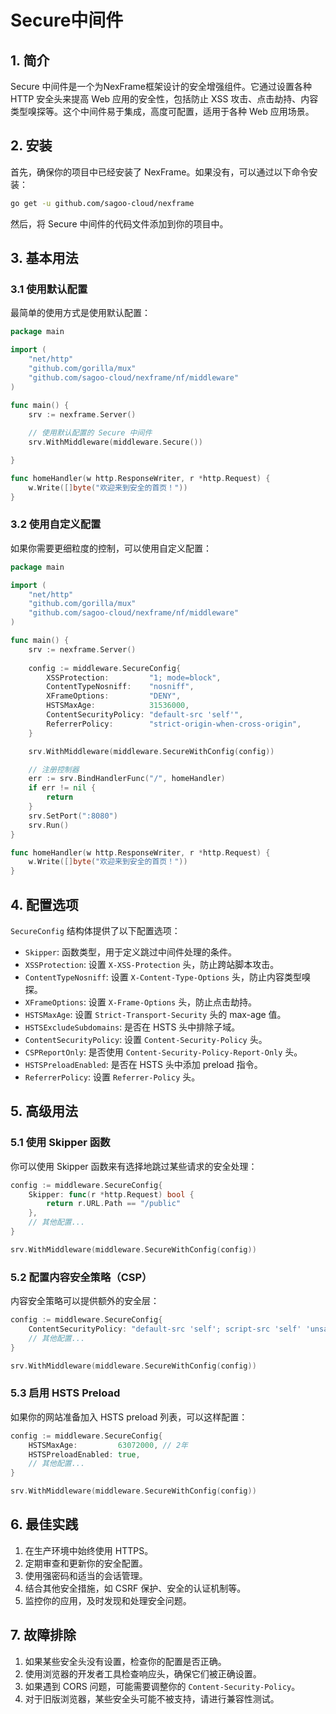 # Secure中间件

## 1. 简介

Secure 中间件是一个为NexFrame框架设计的安全增强组件。它通过设置各种 HTTP 安全头来提高 Web 应用的安全性，包括防止 XSS 攻击、点击劫持、内容类型嗅探等。这个中间件易于集成，高度可配置，适用于各种 Web 应用场景。

## 2. 安装

首先，确保你的项目中已经安装了 NexFrame。如果没有，可以通过以下命令安装：

```bash
go get -u github.com/sagoo-cloud/nexframe
```

然后，将 Secure 中间件的代码文件添加到你的项目中。

## 3. 基本用法

### 3.1 使用默认配置

最简单的使用方式是使用默认配置：

```go
package main

import (
    "net/http"
    "github.com/gorilla/mux"
    "github.com/sagoo-cloud/nexframe/nf/middleware"
)

func main() {
	srv := nexframe.Server()
    
    // 使用默认配置的 Secure 中间件
	srv.WithMiddleware(middleware.Secure())

}

func homeHandler(w http.ResponseWriter, r *http.Request) {
    w.Write([]byte("欢迎来到安全的首页！"))
}
```

### 3.2 使用自定义配置

如果你需要更细粒度的控制，可以使用自定义配置：

```go
package main

import (
    "net/http"
    "github.com/gorilla/mux"
    "github.com/sagoo-cloud/nexframe/nf/middleware"
)

func main() {
	srv := nexframe.Server()
    
    config := middleware.SecureConfig{
        XSSProtection:         "1; mode=block",
        ContentTypeNosniff:    "nosniff",
        XFrameOptions:         "DENY",
        HSTSMaxAge:            31536000,
        ContentSecurityPolicy: "default-src 'self'",
        ReferrerPolicy:        "strict-origin-when-cross-origin",
    }

	srv.WithMiddleware(middleware.SecureWithConfig(config))

	// 注册控制器
	err := srv.BindHandlerFunc("/", homeHandler)
	if err != nil {
		return
	}
	srv.SetPort(":8080")
	srv.Run()
}

func homeHandler(w http.ResponseWriter, r *http.Request) {
    w.Write([]byte("欢迎来到安全的首页！"))
}
```

## 4. 配置选项

`SecureConfig` 结构体提供了以下配置选项：

- `Skipper`: 函数类型，用于定义跳过中间件处理的条件。
- `XSSProtection`: 设置 `X-XSS-Protection` 头，防止跨站脚本攻击。
- `ContentTypeNosniff`: 设置 `X-Content-Type-Options` 头，防止内容类型嗅探。
- `XFrameOptions`: 设置 `X-Frame-Options` 头，防止点击劫持。
- `HSTSMaxAge`: 设置 `Strict-Transport-Security` 头的 max-age 值。
- `HSTSExcludeSubdomains`: 是否在 HSTS 头中排除子域。
- `ContentSecurityPolicy`: 设置 `Content-Security-Policy` 头。
- `CSPReportOnly`: 是否使用 `Content-Security-Policy-Report-Only` 头。
- `HSTSPreloadEnabled`: 是否在 HSTS 头中添加 preload 指令。
- `ReferrerPolicy`: 设置 `Referrer-Policy` 头。

## 5. 高级用法

### 5.1 使用 Skipper 函数

你可以使用 Skipper 函数来有选择地跳过某些请求的安全处理：

```go
config := middleware.SecureConfig{
    Skipper: func(r *http.Request) bool {
        return r.URL.Path == "/public"
    },
    // 其他配置...
}

srv.WithMiddleware(middleware.SecureWithConfig(config))
```

### 5.2 配置内容安全策略（CSP）

内容安全策略可以提供额外的安全层：

```go
config := middleware.SecureConfig{
    ContentSecurityPolicy: "default-src 'self'; script-src 'self' 'unsafe-inline'; style-src 'self' 'unsafe-inline'; img-src 'self' data:",
    // 其他配置...
}

srv.WithMiddleware(middleware.SecureWithConfig(config))
```

### 5.3 启用 HSTS Preload

如果你的网站准备加入 HSTS preload 列表，可以这样配置：

```go
config := middleware.SecureConfig{
    HSTSMaxAge:         63072000, // 2年
    HSTSPreloadEnabled: true,
    // 其他配置...
}

srv.WithMiddleware(middleware.SecureWithConfig(config))
```

## 6. 最佳实践

1. 在生产环境中始终使用 HTTPS。
2. 定期审查和更新你的安全配置。
3. 使用强密码和适当的会话管理。
4. 结合其他安全措施，如 CSRF 保护、安全的认证机制等。
5. 监控你的应用，及时发现和处理安全问题。

## 7. 故障排除

1. 如果某些安全头没有设置，检查你的配置是否正确。
2. 使用浏览器的开发者工具检查响应头，确保它们被正确设置。
3. 如果遇到 CORS 问题，可能需要调整你的 `Content-Security-Policy`。
4. 对于旧版浏览器，某些安全头可能不被支持，请进行兼容性测试。

